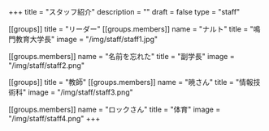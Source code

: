 +++
title = "スタッフ紹介"
description = ""
draft = false
type = "staff"

[[groups]]
title = "リーダー"
[[groups.members]]
name = "ナルト"
title = "鳴門教育大学長"
image = "/img/staff/staff1.jpg"

[[groups.members]]
name = "名前を忘れた"
title = "副学長"
image = "/img/staff/staff2.png"

[[groups]]
title = "教師"
[[groups.members]]
name = "暁さん"
title = "情報技術科"
image = "/img/staff/staff3.png"

[[groups.members]]
name = "ロックさん"
title = "体育"
image = "/img/staff/staff4.png"
+++
